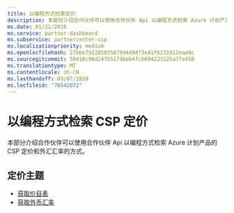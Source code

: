 ```yaml
---
title: 以编程方式检索定价
description: 本部分介绍合作伙伴可以使用合作伙伴 Api 以编程方式检索 Azure 计划产品的定价和外汇汇率的方式。
ms.date: 01/21/2020
ms.service: partner-dashboard
ms.subservice: partnercenter-csp
ms.localizationpriority: medium
ms.openlocfilehash: 27bbe792285035679d4498f3e41f6231912eaa9c
ms.sourcegitcommit: 50d18c96d24755174beb4fcb694223325a7fe450
ms.translationtype: MT
ms.contentlocale: zh-CN
ms.lasthandoff: 03/07/2020
ms.locfileid: "76542072"
---
```

# <a name="programmatically-retrieve-csp-pricing"></a>以编程方式检索 CSP 定价

本部分介绍合作伙伴可以使用合作伙伴 Api 以编程方式检索 Azure 计划产品的 CSP 定价和外汇汇率的方式。

## <a name="pricing-topics"></a>定价主题

- [获取价目表](get-a-price-sheet.md)
- [获取外币汇率](get-foreign-exchange-rates.md)
